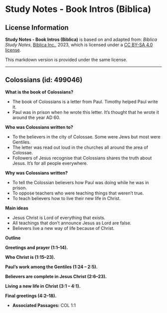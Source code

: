 # Study Notes - Book Intros (Biblica)

## License Information

**Study Notes - Book Intros (Biblica)** is based on and adapted from: _Biblica Study Notes_, [Biblica Inc.](https://www.biblica.com/), 2023, which is licensed under a [CC BY-SA 4.0 license](https://creativecommons.org/licenses/by-sa/4.0/legalcode.en).

This markdown version is provided under the same license.



--------------------------------

## Colossians (id: 499046)

**What is the book of** **Colossians?**

* The book of Colossians is a letter from Paul. Timothy helped Paul write it.
* Paul was in prison when he wrote this letter. It’s thought that he wrote it around the year AD 60\.

**Who was Colossians written to?**

* To the believers in the city of Colossae. Some were Jews but most were Gentiles.
* The letter was read out loud in the churches all around the area of Colossae.
* Followers of Jesus recognise that Colossians shares the truth about Jesus. It’s for all people everywhere.

**Why was Colossians written?**

* To tell the Colossian believers how Paul was doing while he was in prison.
* To oppose teachers who were teaching things that weren’t true.
* To teach believers how to live their new life in Christ.

**Main ideas**

* Jesus Christ is Lord of everything that exists.
* All teachings that don’t announce Jesus as Lord are false.
* Believers live a new way of life because of Christ.

**Outline**

**Greetings and prayer (1:1–14\).**

**Who Christ is (1:15–23\).**

**Paul’s work among the Gentiles (1:24 – 2:5\).**

**Believers are complete in Jesus Christ (2:6–23\).**

**Living a new life in Christ (3:1 – 4:1\).**

**Final greetings (4:2–18\).**

* **Associated Passages:** COL 1:1

